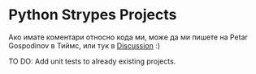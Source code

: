 # Python Strypes Projects

Ако имате коментари относно кода ми, може да ми пишете на Petar Gospodinov в Тиймс, или тук в [Discussion](https://github.com/GospodinovPetar/Python-Strypes-Projects/discussions) :)

TO DO: Add unit tests to already existing projects.

